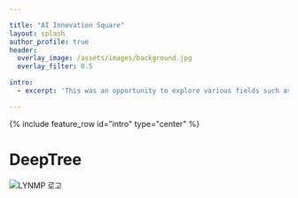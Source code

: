 ```yaml
---

title: "AI Innovation Square"
layout: splash
author_profile: true
header:
  overlay_image: /assets/images/background.jpg
  overlay_filter: 0.5

intro:
  - excerpt: 'This was an opportunity to explore various fields such as AI Architecture, AI Embedded System, Image/Video AI, NLP/Voice AI, and more. I was a team leader, worked on a project under the team name 'DeepTree', where we used Object Detection and calculation formulas to extract features from the HTP (House/Tree/Person) test, a psychological test for children's art, in order to assist art psychotherapists in making judgments. Our goal was to make it easier for children to approach art therapy. In fact, one of the team members wanted to start a business based on this idea, so this research was even more worthwhile to pursue. We received 1st Prize during the AI Business Model Course'

---
```


  
{% include feature_row id="intro" type="center" %}


# DeepTree

![LYNMP 로고](https://haribojun.github.io/assets/images/exp_0.png)






